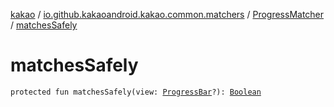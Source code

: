 [kakao](../../index.md) / [io.github.kakaoandroid.kakao.common.matchers](../index.md) / [ProgressMatcher](index.md) / [matchesSafely](./matches-safely.md)

# matchesSafely

`protected fun matchesSafely(view: `[`ProgressBar`](https://developer.android.com/reference/android/widget/ProgressBar.html)`?): `[`Boolean`](https://kotlinlang.org/api/latest/jvm/stdlib/kotlin/-boolean/index.html)